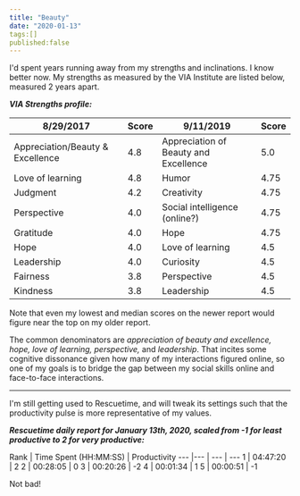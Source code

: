 ```yaml
---
title: "Beauty"
date: "2020-01-13"
tags:[]
published:false
---
```

I'd spent years running away from my strengths and inclinations. I know better now. 
My strengths as measured by the VIA Institute are listed below, measured 2 years apart.

***VIA Strengths profile:***

8/29/2017                       | Score  | 9/11/2019                              | Score
---                             | ---    | ---                                    | ---
Appreciation/Beauty & Excellence| 4.8    | Appreciation of Beauty and Excellence  | 5.0
Love of learning                | 4.8    | Humor                                  | 4.75
Judgment                        | 4.2    | Creativity                             | 4.75
Perspective                     | 4.0    | Social intelligence (online?)          | 4.75
Gratitude                       | 4.0    | Hope                                   | 4.75
Hope                            | 4.0    | Love of learning                       | 4.5
Leadership                      | 4.0    | Curiosity                              | 4.5
Fairness                        | 3.8    | Perspective                            | 4.5
Kindness                        | 3.8    | Leadership                             | 4.5

Note that even my lowest and median scores on the newer report would figure near the top on my older report.

The common denominators are <i> appreciation of beauty and excellence, hope, love of learning, perspective,</i> and <i>leadership</i>. That incites some cognitive dissonance given how many of my interactions figured online, so one of my goals is to bridge the gap between my social skills online and face-to-face interactions.

---------------

I'm still getting used to Rescuetime, and will tweak its settings such that the productivity pulse is  more representative of my values.

***Rescuetime daily report for January 13th, 2020, scaled from -1 for least productive to 2 for very productive:***

Rank |	Time Spent (HH:MM:SS) |	Productivity
---  |--- | --- | ---
1  |	04:47:20  |	2
2  |	00:28:05  |	0
3  |	00:20:26  |	-2
4  |  00:01:34  |	1 
5  |	00:00:51  |  -1

Not bad!
